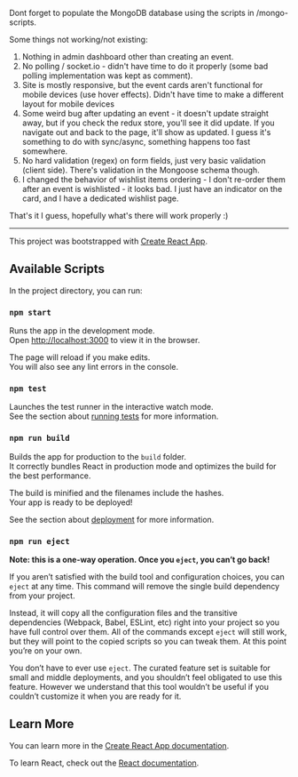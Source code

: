 Dont forget to populate the MongoDB database using the scripts in /mongo-scripts.

Some things not working/not existing:

1. Nothing in admin dashboard other than creating an event.
2. No polling / socket.io - didn't have time to do it properly (some bad polling implementation was kept as comment).
3. Site is mostly responsive, but the event cards aren't functional for mobile devices (use hover effects).
Didn't have time to make a different layout for mobile devices
4. Some weird bug after updating an event - it doesn't update straight away, but if you check the redux store, you'll see it did update. If you navigate out and back to the page, it'll show as updated.
I guess it's something to do with sync/async, something happens too fast somewhere.
5. No hard validation (regex) on form fields, just very basic validation (client side). 
There's validation in the Mongoose schema though.
6. I changed the behavior of wishlist items ordering - I don't re-order them after an event is wishlisted - it looks bad.
I just have an indicator on the card, and I have a dedicated wishlist page.


That's it I guess, hopefully what's there will work properly :)


--------------------------------------------

This project was bootstrapped with [Create React App](https://github.com/facebook/create-react-app).

## Available Scripts

In the project directory, you can run:

### `npm start`

Runs the app in the development mode.<br>
Open [http://localhost:3000](http://localhost:3000) to view it in the browser.

The page will reload if you make edits.<br>
You will also see any lint errors in the console.

### `npm test`

Launches the test runner in the interactive watch mode.<br>
See the section about [running tests](https://facebook.github.io/create-react-app/docs/running-tests) for more information.

### `npm run build`

Builds the app for production to the `build` folder.<br>
It correctly bundles React in production mode and optimizes the build for the best performance.

The build is minified and the filenames include the hashes.<br>
Your app is ready to be deployed!

See the section about [deployment](https://facebook.github.io/create-react-app/docs/deployment) for more information.

### `npm run eject`

**Note: this is a one-way operation. Once you `eject`, you can’t go back!**

If you aren’t satisfied with the build tool and configuration choices, you can `eject` at any time. This command will remove the single build dependency from your project.

Instead, it will copy all the configuration files and the transitive dependencies (Webpack, Babel, ESLint, etc) right into your project so you have full control over them. All of the commands except `eject` will still work, but they will point to the copied scripts so you can tweak them. At this point you’re on your own.

You don’t have to ever use `eject`. The curated feature set is suitable for small and middle deployments, and you shouldn’t feel obligated to use this feature. However we understand that this tool wouldn’t be useful if you couldn’t customize it when you are ready for it.

## Learn More

You can learn more in the [Create React App documentation](https://facebook.github.io/create-react-app/docs/getting-started).

To learn React, check out the [React documentation](https://reactjs.org/).
